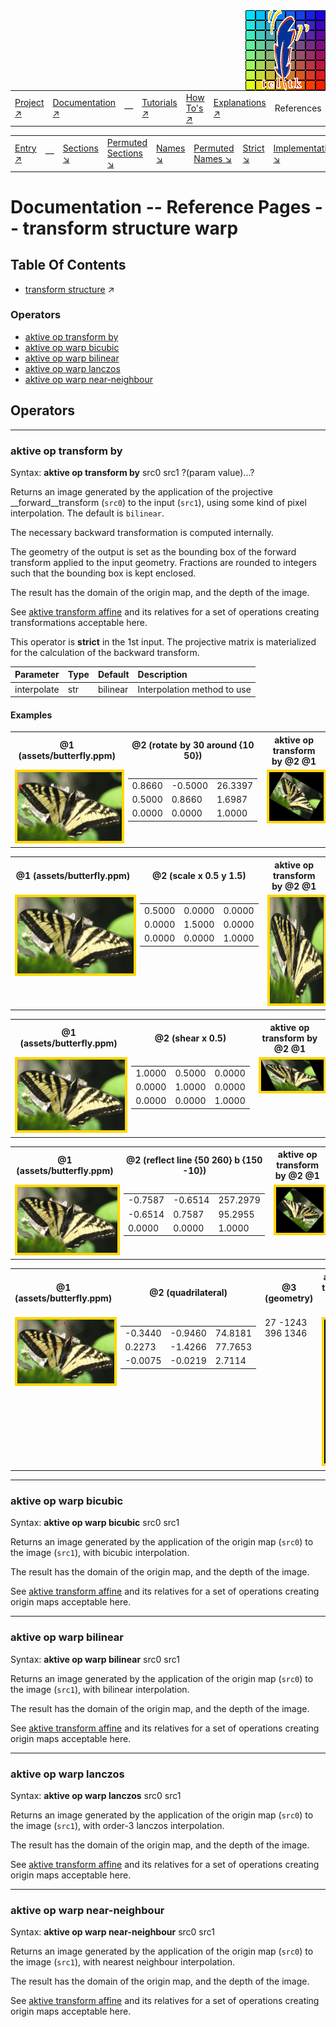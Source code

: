 <img src='../assets/aktive-logo-128.png' style='float:right;'>

||||||||
|---|---|---|---|---|---|---|
|[Project ↗](../../README.md)|[Documentation ↗](../index.md)|&mdash;|[Tutorials ↗](../tutorials.md)|[How To's ↗](../howtos.md)|[Explanations ↗](../explanations.md)|References|

|||||||||
|---|---|---|---|---|---|---|---|
|[Entry ↗](index.md)|&mdash;|[Sections ↘](bysection.md)|[Permuted Sections ↘](bypsection.md)|[Names ↘](byname.md)|[Permuted Names ↘](bypname.md)|[Strict ↘](strict.md)|[Implementations ↘](bylang.md)|

# Documentation -- Reference Pages -- transform structure warp

## Table Of Contents

  - [transform structure](transform_structure.md) ↗


### Operators

 - [aktive op transform by](#op_transform_by)
 - [aktive op warp bicubic](#op_warp_bicubic)
 - [aktive op warp bilinear](#op_warp_bilinear)
 - [aktive op warp lanczos](#op_warp_lanczos)
 - [aktive op warp near-neighbour](#op_warp_near_neighbour)

## Operators

---
### <a name='op_transform_by'></a> aktive op transform by

Syntax: __aktive op transform by__ src0 src1 ?(param value)...?

Returns an image generated by the application of the projective __forward__transform (`src0`) to the input (`src1`), using some kind of pixel interpolation. The default is `bilinear`.

The necessary backward transformation is computed internally.

The geometry of the output is set as the bounding box of the forward transform applied to the input geometry. Fractions are rounded to integers such that the bounding box is kept enclosed.

The result has the domain of the origin map, and the depth of the image.

See [aktive transform affine](generator_virtual_warp.md#transform_affine) and its relatives for a set of operations creating transformations acceptable here.

This operator is __strict__ in the 1st input. The projective matrix is materialized for the calculation of the backward transform.

|Parameter|Type|Default|Description|
|:---|:---|:---|:---|
|interpolate|str|bilinear|Interpolation method to use|

#### <a name='op_transform_by__examples'></a> Examples

<table><tr><th>@1 (assets/butterfly.ppm)</th><th>@2 (rotate by 30 around {10 50})</th><th>aktive op transform by @2 @1</th></tr>
<tr><td valign='top'><img src='example-00371.gif' alt='@1 (assets/butterfly.ppm)' style='border:4px solid gold'></td><td valign='top'><table><tr><td>0.8660</td><td>-0.5000</td><td>26.3397</td></tr><tr><td>0.5000</td><td>0.8660</td><td>1.6987</td></tr><tr><td>0.0000</td><td>0.0000</td><td>1.0000</td></tr></table></td><td valign='top'><img src='example-00373.gif' alt='aktive op transform by @2 @1' style='border:4px solid gold'></td></tr></table>

<table><tr><th>@1 (assets/butterfly.ppm)</th><th>@2 (scale x 0.5 y 1.5)</th><th>aktive op transform by @2 @1</th></tr>
<tr><td valign='top'><img src='example-00374.gif' alt='@1 (assets/butterfly.ppm)' style='border:4px solid gold'></td><td valign='top'><table><tr><td>0.5000</td><td>0.0000</td><td>0.0000</td></tr><tr><td>0.0000</td><td>1.5000</td><td>0.0000</td></tr><tr><td>0.0000</td><td>0.0000</td><td>1.0000</td></tr></table></td><td valign='top'><img src='example-00376.gif' alt='aktive op transform by @2 @1' style='border:4px solid gold'></td></tr></table>

<table><tr><th>@1 (assets/butterfly.ppm)</th><th>@2 (shear x 0.5)</th><th>aktive op transform by @2 @1</th></tr>
<tr><td valign='top'><img src='example-00377.gif' alt='@1 (assets/butterfly.ppm)' style='border:4px solid gold'></td><td valign='top'><table><tr><td>1.0000</td><td>0.5000</td><td>0.0000</td></tr><tr><td>0.0000</td><td>1.0000</td><td>0.0000</td></tr><tr><td>0.0000</td><td>0.0000</td><td>1.0000</td></tr></table></td><td valign='top'><img src='example-00379.gif' alt='aktive op transform by @2 @1' style='border:4px solid gold'></td></tr></table>

<table><tr><th>@1 (assets/butterfly.ppm)</th><th>@2 (reflect line {50 260} b {150 -10})</th><th>aktive op transform by @2 @1</th></tr>
<tr><td valign='top'><img src='example-00380.gif' alt='@1 (assets/butterfly.ppm)' style='border:4px solid gold'></td><td valign='top'><table><tr><td>-0.7587</td><td>-0.6514</td><td>257.2979</td></tr><tr><td>-0.6514</td><td>0.7587</td><td>95.2955</td></tr><tr><td>0.0000</td><td>0.0000</td><td>1.0000</td></tr></table></td><td valign='top'><img src='example-00382.gif' alt='aktive op transform by @2 @1' style='border:4px solid gold'></td></tr></table>

<table><tr><th>@1 (assets/butterfly.ppm)</th><th>@2 (quadrilateral)</th><th>@3 (geometry)</th><th>aktive op transform by @2 @1</th></tr>
<tr><td valign='top'><img src='example-00383.gif' alt='@1 (assets/butterfly.ppm)' style='border:4px solid gold'></td><td valign='top'><table><tr><td>-0.3440</td><td>-0.9460</td><td>74.8181</td></tr><tr><td>0.2273</td><td>-1.4266</td><td>77.7653</td></tr><tr><td>-0.0075</td><td>-0.0219</td><td>2.7114</td></tr></table></td><td valign='top'>27 -1243 396 1346</td><td valign='top'><img src='example-00386.gif' alt='aktive op transform by @2 @1' style='border:4px solid gold'></td></tr></table>


---
### <a name='op_warp_bicubic'></a> aktive op warp bicubic

Syntax: __aktive op warp bicubic__ src0 src1

Returns an image generated by the application of the origin map (`src0`) to the image (`src1`), with bicubic interpolation.

The result has the domain of the origin map, and the depth of the image.

See [aktive transform affine](generator_virtual_warp.md#transform_affine) and its relatives for a set of operations creating origin maps acceptable here.


---
### <a name='op_warp_bilinear'></a> aktive op warp bilinear

Syntax: __aktive op warp bilinear__ src0 src1

Returns an image generated by the application of the origin map (`src0`) to the image (`src1`), with bilinear interpolation.

The result has the domain of the origin map, and the depth of the image.

See [aktive transform affine](generator_virtual_warp.md#transform_affine) and its relatives for a set of operations creating origin maps acceptable here.


---
### <a name='op_warp_lanczos'></a> aktive op warp lanczos

Syntax: __aktive op warp lanczos__ src0 src1

Returns an image generated by the application of the origin map (`src0`) to the image (`src1`), with order-3 lanczos interpolation.

The result has the domain of the origin map, and the depth of the image.

See [aktive transform affine](generator_virtual_warp.md#transform_affine) and its relatives for a set of operations creating origin maps acceptable here.


---
### <a name='op_warp_near_neighbour'></a> aktive op warp near-neighbour

Syntax: __aktive op warp near-neighbour__ src0 src1

Returns an image generated by the application of the origin map (`src0`) to the image (`src1`), with nearest neighbour interpolation.

The result has the domain of the origin map, and the depth of the image.

See [aktive transform affine](generator_virtual_warp.md#transform_affine) and its relatives for a set of operations creating origin maps acceptable here.


